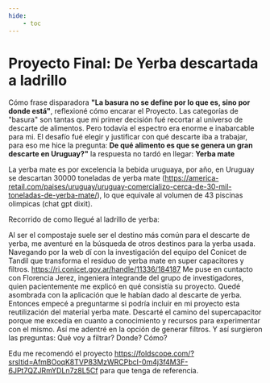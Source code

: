 ```yaml
---
hide:
    - toc
---
```


# Proyecto Final: De Yerba descartada a ladrillo 

Cómo frase disparadora **"La basura no se define por lo que es, sino por donde está"**, reflexioné cómo encarar el Proyecto. Las categorías de "basura" son tantas que mi primer decisión fué recortar al universo de descarte de alimentos. Pero todavía el espectro era enorme e inabarcable para mi. El desafío fué elegir y justificar con qué descarte iba a trabajar, para eso me hice la pregunta: **De qué alimento es que se genera un gran descarte en Uruguay?"** la respuesta no tardó en llegar: **Yerba mate** 

La yerba mate es por excelencia la bebida uruguaya, por año, en Uruguay se descartan 30000 toneladas de yerba mate (https://america-retail.com/paises/uruguay/uruguay-comercializo-cerca-de-30-mil-toneladas-de-yerba-mate/), lo que equivale al volumen de 43 piscinas olimpicas (chat gpt dixit).


Recorrido de como llegué al ladrillo de yerba:

Al ser el compostaje suele ser el destino más común para el descarte de yerba, me aventuré en la búsqueda de otros destinos para la yerba usada. Navegando por la web dí con la investigación del equipo del Conicet de Tandil que transforma el residuo de yerba mate en super capacitores y filtros. https://ri.conicet.gov.ar/handle/11336/184187
Me puse en cuntacto con Florencia Jerez, ingeniera integrande del grupo de investigadores, quien pacientemente me explicó en qué consistía su proyecto. Quedé asombrada con la aplicación que le habían dado al descarte de yerba. Entonces empecé a preguntarme si podría incluir en mi proyecto esta reutilización del material yerba mate. 
Descarté el camino del supercapacitor porque me excedía en cuanto a conocimiento y recursos para experimentar con el mismo. Así me adentré en la opción de generar filtros. Y así surgieron las preguntas: Qué voy a filtrar? Donde? Cómo?

Edu me recomendó el proyecto https://foldscope.com/?srsltid=AfmBOoqK8TVP83MzWRCPbcI-0m4j3f4M3F-6JPt7QZJRmYDLn7z8L5Cf para que tenga de referencia.


